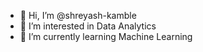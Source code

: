 - 👋 Hi, I’m @shreyash-kamble
- 👀 I’m interested in Data Analytics
- 🌱 I’m currently learning Machine Learning

<!---
shreyash-kamble/shreyash-kamble is a ✨ special ✨ repository because its `README.md` (this file) appears on your GitHub profile.
You can click the Preview link to take a look at your changes.
--->
